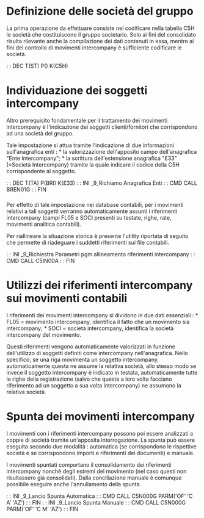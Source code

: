# Definizione delle società del gruppo
La prima operazione da effettuare consiste nel codificare nella tabella C5H le società che costituiscono il gruppo societario. Solo ai fini del consolidato risulta rilevante anche la compilazione dei dati contenuti in essa, mentre ai fini del controllo di movimenti intercompany è sufficiente codificare le società.

 :  : DEC T(ST) P() K(C5H)

# Individuazione dei soggetti intercompany
Altro prerequisito fondamentale per il trattamento dei movimenti intercompany è l'indicazione dei soggetti clienti/fornitori che corrispondono ad una società del gruppo.

Tale impostazione si attua tramite l'indicazione di due informazioni sull'anagrafica enti : 
 \* la valorizzazione dell'apposito campo dell'anagrafica "Ente Intercompany";
 \* la scrittura dell'estensione anagrafica "£33" (=Società Intercompany) tramite la quale indicare il codice della C5H corrispondente al soggetto.

 :  : DEC T(TA) P(BRI) K(£33)
 :  : INI _9_Richiamo Anagrafica Enti
 :  : CMD CALL BREN01G
 :  : FIN
###
Per effetto di tale impostazione nei database contabili, per i movimenti relativi a tali soggetti verranno automaticamente assunti i riferimenti intercompany (campi FL05 e SOCI presenti su testate, righe, rate, movimenti analitica contabili).

Per riallineare la situazione storica è presente l'utility riportata di seguito che permette di riadeguare i suddetti riferimenti sui file contabili.

 :  : INI _9_Richiestra Parametri pgm allineamento riferimenti intercompany
 :  : CMD CALL C5IN00A
 :  : FIN

# Utilizzi dei riferimenti intercompany sui movimenti contabili
I riferimenti dei movimenti intercompany si dividono in due dati essenziali : 
 \* FL05 = movimento intercompany, identifica il fatto che un movimento sia intercompany;
 \* SOCI = società intercompany, identifica la società intercompany del movimento.

Questi riferimenti vengono automaticamente valorizzati in funzione dell'utilizzo di soggetti definiti come intercompany nell'anagrafica. Nello specifico, se una riga movimenta un soggetto intercompany, automaticamente questa ne assume la relativa società, allo stesso modo se invece il soggetto intercompany è indicato in testata, automaticamente tutte le righe della registrazione (salvo che queste a loro volta facciano riferimento ad un soggetto a sua volta intercompany) ne assumono la relativa società.

# Spunta dei movimenti intercompany
I movimenti con i riferimenti intercompany possono poi essere analizzati a coppie di società tramite un'apposita interrogazione. La spunta può essere eseguita secondo due modalità :  automatica (se corrispondono le rispettive società e se corrispondono importi e riferimenti dei documenti) e manuale.

I movimenti spuntati comportano il consolidamento dei riferimenti intercompany nonchè degli estremi del movimento (nel caso questi non risultassero già consolidati).
Dalla conciliazione manuale è comunque possibile eseguire anche l'annullamento della spunta.

 :  : INI _9_Lancio Spunta Automatica
 :  : CMD CALL C5N000G PARM('OF' 'C A' 'AZ')
 :  : FIN
 :  : INI _9_Lancio Spunta Manuale
 :  : CMD CALL C5N000G PARM('OF' 'C M' 'AZ')
 :  : FIN
